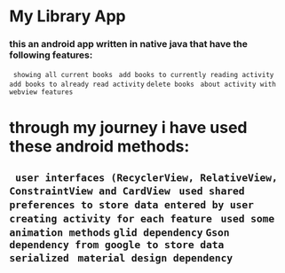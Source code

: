 # My Library App 
### this an android app written in native java that have the following features:
  ` showing all current books`
  ` add books to currently reading activity`
  ` add books to already read activity`
  ` delete books `
  ` about activity with webview features`
# through my journey i have used these android methods:
  ` user interfaces (RecyclerView, RelativeView, ConstraintView and CardView`
  ` used shared preferences to store data entered by user`
  ` creating activity for each feature`
  ` used some animation methods`
  ` glid dependency `
  ` Gson dependency from google to store data serialized `
  ` material design dependency`
---
[logo]: 1.png
[logo]: 2.png
[logo]: 3.png
